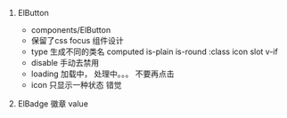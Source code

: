 1. ElButton
    - components/ElButton
    - 保留了css focus 组件设计
    - type 生成不同的类名 computed
        is-plain is-round
        :class
        icon
        slot v-if
    - disable 手动去禁用
    - loading 加载中， 处理中。。。 不要再点击
    - icon 只显示一种状态 错觉

2. ElBadge 徽章
    value 